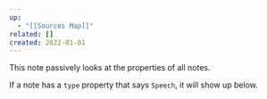 ```yaml
---
up:
  - "[[Sources Map]]"
related: []
created: 2022-01-01
---
```

This note passively looks at the properties of all notes.

If a note has a `type` property that says `Speech`, it will show up below.
